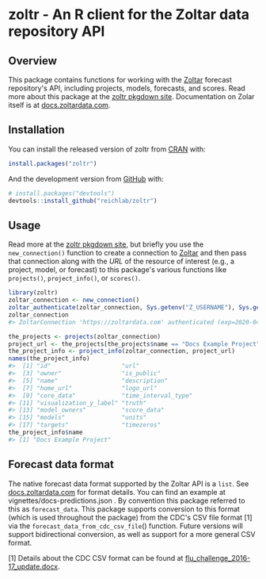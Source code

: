 
<!-- README.md is generated from README.Rmd. Please edit that file -->
zoltr - An R client for the Zoltar data repository API
======================================================

Overview
--------

This package contains functions for working with the [Zoltar](https://www.zoltardata.com/) forecast repository's API, including projects, models, forecasts, and scores. Read more about this package at the [zoltr pkgdown site](http://reichlab.io/zoltr/). Documentation on Zolar itself is at [docs.zoltardata.com](https://docs.zoltardata.com/).

Installation
------------

You can install the released version of zoltr from [CRAN](https://CRAN.R-project.org) with:

``` r
install.packages("zoltr")
```

And the development version from [GitHub](https://github.com/) with:

``` r
# install.packages("devtools")
devtools::install_github("reichlab/zoltr")
```

Usage
-----

Read more at the [zoltr pkgdown site](http://reichlab.io/zoltr/), but briefly you use the `new_connection()` function to create a connection to [Zoltar](https://www.zoltardata.com/) and then pass that connection along with the *URL* of the resource of interest (e.g., a project, model, or forecast) to this package's various functions like `projects()`, `project_info()`, or `scores()`.

``` r
library(zoltr)
zoltar_connection <- new_connection()
zoltar_authenticate(zoltar_connection, Sys.getenv("Z_USERNAME"), Sys.getenv("Z_PASSWORD"))
zoltar_connection
#> ZoltarConnection 'https://zoltardata.com' authenticated (exp=2020-04-07 15:19:42 UTC)

the_projects <- projects(zoltar_connection)
project_url <- the_projects[the_projects$name == "Docs Example Project", "url"]
the_project_info <- project_info(zoltar_connection, project_url)
names(the_project_info)
#>  [1] "id"                    "url"                  
#>  [3] "owner"                 "is_public"            
#>  [5] "name"                  "description"          
#>  [7] "home_url"              "logo_url"             
#>  [9] "core_data"             "time_interval_type"   
#> [11] "visualization_y_label" "truth"                
#> [13] "model_owners"          "score_data"           
#> [15] "models"                "units"                
#> [17] "targets"               "timezeros"
the_project_info$name
#> [1] "Docs Example Project"
```

Forecast data format
--------------------

The native forecast data format supported by the Zoltar API is a `list`. See [docs.zoltardata.com](https://docs.zoltardata.com/) for format details. You can find an example at vignettes/docs-predictions.json . By convention this package referred to this as `forecast_data`. This package supports conversion to this format (which is used throughout the package) from the CDC's CSV file format \[1\] via the `forecast_data_from_cdc_csv_file`() function. Future versions will support bidirectional conversion, as well as support for a more general CSV format.

\[1\] Details about the CDC CSV format can be found at [flu\_challenge\_2016-17\_update.docx](https://predict.cdc.gov/api/v1/attachments/flusight/flu_challenge_2016-17_update.docx).
